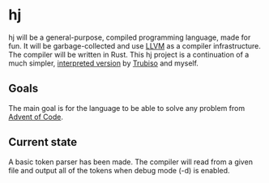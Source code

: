 # hj
hj will be a general-purpose, compiled programming language, made for fun. It will be garbage-collected and use [LLVM](https://llvm.org/) as a compiler infrastructure. The compiler will be written in Rust. This hj project is a continuation of a much simpler, [interpreted version](https://github.com/trubiso/hj) by [Trubiso](https://github.com/trubiso) and myself.
## Goals
The main goal is for the language to be able to solve any problem from [Advent of Code](https://adventofcode.com/).
## Current state
A basic token parser has been made. The compiler will read from a given file and output all of the tokens when debug mode (-d) is enabled.
